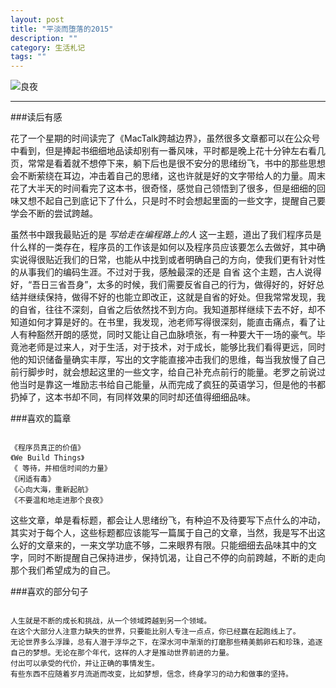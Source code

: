 ```yaml
---
layout: post
title: "平淡而堕落的2015"
description: ""
category: 生活札记
tags: ""
---
```

![良夜](http://oldmo.github.io/images/2016/0112/liangye.png)
***  

###读后有感

花了一个星期的时间读完了《MacTalk跨越边界》，虽然很多文章都可以在公众号中看到，但是捧起书细细地品读却别有一番风味，平时都是晚上花十分钟左右看几页，常常是看着就不想停下来，躺下后也是很不安分的思绪纷飞，书中的那些思想会不断萦绕在耳边，冲击着自己的思绪，这也许就是好的文字带给人的力量。周末花了大半天的时间看完了这本书，很奇怪，感觉自己领悟到了很多，但是细细的回味又想不起自己到底记下了什么，只是时不时会想起里面的一些文字，提醒自己要学会不断的尝试跨越。


虽然书中跟我最贴近的是 *写给走在编程路上的人* 这一主题，道出了我们程序员是什么样的一类存在，程序员的工作该是如何以及程序员应该要怎么去做好，其中确实说得很贴近我们的日常，也能从中找到或者明确自己的方向，使我们更有针对性的从事我们的编码生涯。不过对于我，感触最深的还是 自省 这个主题，古人说得好，“吾日三省吾身”，太多的时候，我们需要反省自己的行为，做得好的，好好总结并继续保持，做得不好的也能立即改正，这就是自省的好处。但我常常发现，我的自省，往往不深刻，自省之后依然找不到方向。我知道那样继续下去不好，却不知道如何才算是好的。在书里，我发现，池老师写得很深刻，能直击痛点，看了让人有种豁然开朗的感觉，同时又能让自己血脉喷张，有一种要大干一场的豪气。毕竟池老师是过来人，对于生活，对于技术，对于成长，能够比我们看得更远，同时他的知识储备量确实丰厚，写出的文字能直接冲击我们的思维，每当我放慢了自己前行脚步时，就会想起这里的一些文字，给自己补充点前行的能量。老罗之前说过他当时是靠这一堆励志书给自己能量，从而完成了疯狂的英语学习，但是他的书都扔掉了，这本书却不同，有同样效果的同时却还值得细细品味。

###喜欢的篇章

<pre><code>
《程序员真正的价值》  
《We Build Things》  
《 等待，并相信时间的力量》  
《闲适有毒》  
《心向大海，重新起航》  
《不要温和地走进那个良夜》   
</code></pre>

这些文章，单是看标题，都会让人思绪纷飞，有种迫不及待要写下点什么的冲动，其实对于每个人，这些标题都应该能写一篇属于自己的文章，当然，我是写不出这么好的文章来的，一来文学功底不够，二来眼界有限。只能细细去品味其中的文字，同时不断提醒自己保持进步，保持饥渴，让自己不停的向前跨越，不断的走向那个我们希望成为的自己。

###喜欢的部分句子  
<pre><code>
人生就是不断的成长和挑战，从一个领域跨越到另一个领域。  
在这个大部分人注意力缺失的世界，只要能比别人专注一点点，你已经赢在起跑线上了。  
无论世界多么浮躁，总有人潜于浮华之下，在深水河中渐渐的打磨那些精美鹅卵石和珍珠，追逐自己的梦想。无论在那个年代，这样的人才是推动世界前进的力量。  
付出可以承受的代价，并让正确的事情发生。  
有些东西不应随着岁月流逝而改变，比如梦想，信念，终身学习的动力和做事的坚持。  
</code></pre>


